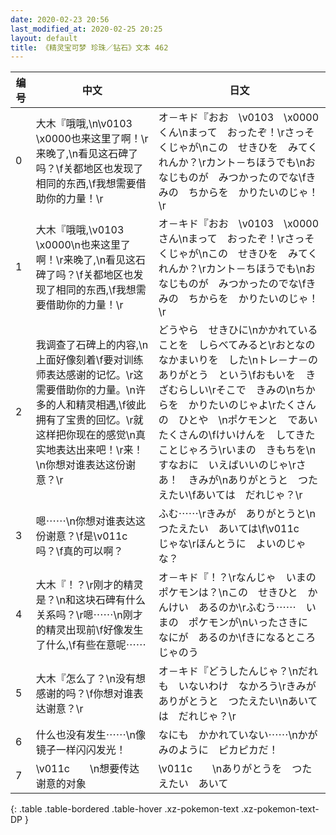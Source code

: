 ```yaml
---
date: 2020-02-23 20:56
last_modified_at: 2020-02-25 20:25
layout: default
title: 《精灵宝可梦 珍珠／钻石》文本 462
---
```

| 编号 | 中文 | 日文 |
| ---- | ---- | ---- |
| 0 | 大木『哦哦,\n\v0103　\x0000也来这里了啊！\r来晚了,\n看见这石碑了吗？\f关都地区也发现了相同的东西,\f我想需要借助你的力量！\r | オ－キド『おお　\v0103　\x0000くん\nまって　おったぞ！\rさっそくじゃが\nこの　せきひを　みてくれんか？\rカント－ちほうでも\nおなじものが　みつかったのでな\fきみの　ちからを　かりたいのじゃ！\r |
| 1 | 大木『哦哦,\v0103　\x0000\n也来这里了啊！\r来晚了,\n看见这石碑了吗？\f关都地区也发现了相同的东西,\f我想需要借助你的力量！\r | オ－キド『おお　\v0103　\x0000さん\nまって　おったぞ！\rさっそくじゃが\nこの　せきひを　みてくれんか？\rカント－ちほうでも\nおなじものが　みつかったのでな\fきみの　ちからを　かりたいのじゃ！\r |
| 2 | 我调查了石碑上的内容,\n上面好像刻着\f要对训练师表达感谢的记忆。\r这需要借助你的力量。\n许多的人和精灵相遇,\f彼此拥有了宝贵的回忆。\r就这样把你现在的感觉\n真实地表达出来吧！\r来！\n你想对谁表达这份谢意？\r | どうやら　せきひに\nかかれていることを　しらべてみると\rおとなの　なかまいりを　した\nトレ－ナ－の　ありがとう　という\fおもいを　きざむらしい\rそこで　きみの\nちからを　かりたいのじゃよ\rたくさんの　ひとや　\nポケモンと　であい　たくさんの\fけいけんを　してきたことじゃろう\rいまの　きもちを\nすなおに　いえばいいのじゃ\rさあ！　きみが\nありがとうと　つたえたい\fあいては　だれじゃ？\r |
| 3 | 嗯⋯⋯\n你想对谁表达这份谢意？\f是\v011c　　吗？\f真的可以啊？ | ふむ⋯⋯\rきみが　ありがとうと\nつたえたい　あいては\f\v011c　　　じゃな\rほんとうに　よいのじゃな？ |
| 4 | 大木『！？\r刚才的精灵是？\n和这块石碑有什么关系吗？\r嗯⋯⋯\n刚才的精灵出现前\f好像发生了什么,\f有些在意呢⋯⋯ | オ－キド『！？\rなんじゃ　いまの　ポケモンは？\nこの　せきひと　かんけい　あるのか\rふむう⋯⋯　いまの　ポケモンが\nいったさきに　なにが　あるのか\fきになるところ　じゃのう |
| 5 | 大木『怎么了？\n没有想感谢的吗？\f你想对谁表达谢意？\r | オ－キド『どうしたんじゃ？\nだれも　いないわけ　なかろう\rきみが　ありがとうと　つたえたい\nあいては　だれじゃ？\r |
| 6 | 什么也没有发生⋯⋯\n像镜子一样闪闪发光！ | なにも　かかれていない⋯⋯\nかがみのように　ピカピカだ！ |
| 7 | \v011c　　\n想要传达谢意的对象 | \v011c　　\nありがとうを　つたえたい　あいて |
{: .table .table-bordered .table-hover .xz-pokemon-text .xz-pokemon-text-DP }